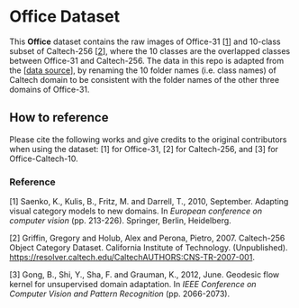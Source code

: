 # Office Dataset

This **Office** dataset contains the raw images of Office-31 [[1](#reference)] and 10-class subset of Caltech-256 [[2](#reference)], where the 10 classes are the overlapped classes between Office-31 and Caltech-256. The data in this repo is adapted from the [[data source](http://www.stat.ucla.edu/~jxie/iFRAME/code/imageClassification.rar)], by renaming the 10 folder names (i.e. class names) of Caltech domain to be consistent with the folder names of the other three domains of Office-31.

## How to reference

Please cite the following works and give credits to the original contributors when using the dataset: [1] for Office-31, [2] for Caltech-256, and [3] for Office-Caltech-10.

### Reference

[1] Saenko, K., Kulis, B., Fritz, M. and Darrell, T., 2010, September. Adapting visual category models to new domains. In *European conference on computer vision* (pp. 213-226). Springer, Berlin, Heidelberg.

[2] Griffin, Gregory and Holub, Alex and Perona, Pietro, 2007. Caltech-256 Object Category Dataset. California Institute of Technology. (Unpublished). https://resolver.caltech.edu/CaltechAUTHORS:CNS-TR-2007-001.

[3] Gong, B., Shi, Y., Sha, F. and Grauman, K., 2012, June. Geodesic flow kernel for unsupervised domain adaptation. In *IEEE Conference on Computer Vision and Pattern Recognition* (pp. 2066-2073).
